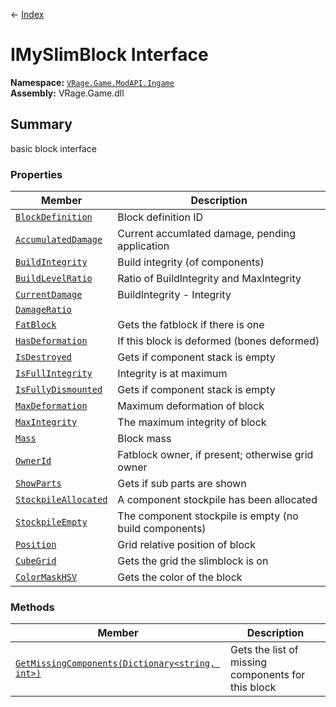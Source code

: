 ← [Index](Api-Index)
# IMySlimBlock Interface
**Namespace:** [`VRage.Game.ModAPI.Ingame`](VRage.Game.ModAPI.Ingame)  
**Assembly:** VRage.Game.dll  
## Summary
basic block interface
### Properties
|Member|Description|
|---|---|
|[`BlockDefinition`](VRage.Game.ModAPI.Ingame.BlockDefinition)|Block definition ID|
|[`AccumulatedDamage`](VRage.Game.ModAPI.Ingame.AccumulatedDamage)|Current accumlated damage, pending application|
|[`BuildIntegrity`](VRage.Game.ModAPI.Ingame.BuildIntegrity)|Build integrity (of components)|
|[`BuildLevelRatio`](VRage.Game.ModAPI.Ingame.BuildLevelRatio)|Ratio of BuildIntegrity and MaxIntegrity|
|[`CurrentDamage`](VRage.Game.ModAPI.Ingame.CurrentDamage)|BuildIntegrity - Integrity|
|[`DamageRatio`](VRage.Game.ModAPI.Ingame.DamageRatio)||
|[`FatBlock`](VRage.Game.ModAPI.Ingame.FatBlock)|Gets the fatblock if there is one|
|[`HasDeformation`](VRage.Game.ModAPI.Ingame.HasDeformation)|If this block is deformed (bones deformed)|
|[`IsDestroyed`](VRage.Game.ModAPI.Ingame.IsDestroyed)|Gets if component stack is empty|
|[`IsFullIntegrity`](VRage.Game.ModAPI.Ingame.IsFullIntegrity)|Integrity is at maximum|
|[`IsFullyDismounted`](VRage.Game.ModAPI.Ingame.IsFullyDismounted)|Gets if component stack is empty|
|[`MaxDeformation`](VRage.Game.ModAPI.Ingame.MaxDeformation)|Maximum deformation of block|
|[`MaxIntegrity`](VRage.Game.ModAPI.Ingame.MaxIntegrity)|The maximum integrity of block|
|[`Mass`](VRage.Game.ModAPI.Ingame.Mass)|Block mass|
|[`OwnerId`](VRage.Game.ModAPI.Ingame.OwnerId)|Fatblock owner, if present; otherwise grid owner|
|[`ShowParts`](VRage.Game.ModAPI.Ingame.ShowParts)|Gets if sub parts are shown|
|[`StockpileAllocated`](VRage.Game.ModAPI.Ingame.StockpileAllocated)|A component stockpile has been allocated|
|[`StockpileEmpty`](VRage.Game.ModAPI.Ingame.StockpileEmpty)|The component stockpile is empty (no build components)|
|[`Position`](VRage.Game.ModAPI.Ingame.Position)|Grid relative position of block|
|[`CubeGrid`](VRage.Game.ModAPI.Ingame.CubeGrid)|Gets the grid the slimblock is on|
|[`ColorMaskHSV`](VRage.Game.ModAPI.Ingame.ColorMaskHSV)|Gets the color of the block|
### Methods
|Member|Description|
|---|---|
|[`GetMissingComponents(Dictionary<string, int>)`](VRage.Game.ModAPI.Ingame.GetMissingComponents)|Gets the list of missing components for this block|
